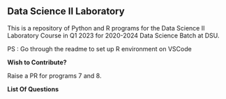 ## Data Science II Laboratory 

This is a repository of Python and R programs for the Data Science II Laboratory Course in Q1 2023 for 2020-2024 Data Science Batch at DSU.

PS : Go through the readme to set up R environment on VSCode

**Wish to Contribute?**

Raise a PR for programs 7 and 8.

**List Of Questions**
